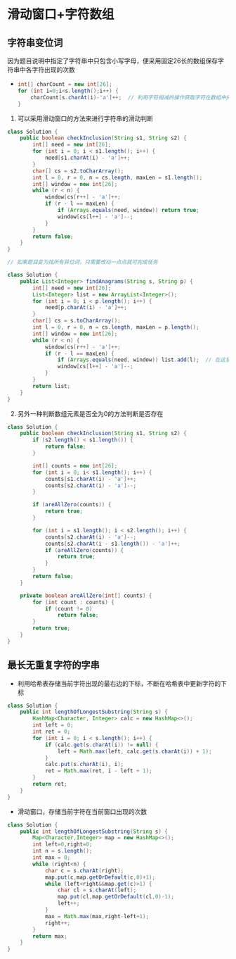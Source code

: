 # 滑动窗口+字符数组

## 字符串变位词

因为题目说明中指定了字符串中只包含小写字母，便采用固定26长的数组保存字符串中各字符出现的次数

- ```java
  int[] charCount = new int[26];
  for (int i=0;i<s.length();i++) {
      charCount[s.charAt(i)-'a']++;  // 利用字符相减的操作获取字符在数组中的索引，出现一次就+1
  }
  ```

1.  可以采用滑动窗口的方法来进行字符串的滑动判断

```java
class Solution {
    public boolean checkInclusion(String s1, String s2) {
        int[] need = new int[26];
        for (int i = 0; i < s1.length(); i++) {
            need[s1.charAt(i) - 'a']++;
        }
        char[] cs = s2.toCharArray();
        int l = 0, r = 0, n = cs.length, maxLen = s1.length();
        int[] window = new int[26];
        while (r < n) {
            window[cs[r++] - 'a']++;
            if (r - l == maxLen) {
                if (Arrays.equals(need, window)) return true;
                window[cs[l++] - 'a']--;
            }
        }
        return false;
    }
}

// 如果题目变为找所有异位词，只需要改动一点点就可完成任务

class Solution {
    public List<Integer> findAnagrams(String s, String p) {
        int[] need = new int[26];
        List<Integer> list = new ArrayList<Integer>();
        for (int i = 0; i < p.length(); i++) {
            need[p.charAt(i) - 'a']++;
        }
        char[] cs = s.toCharArray();
        int l = 0, r = 0, n = cs.length, maxLen = p.length();
        int[] window = new int[26];
        while (r < n) {
            window[cs[r++] - 'a']++;
            if (r - l == maxLen) {
                if (Arrays.equals(need, window)) list.add(l);  // 在这里添加y
                window[cs[l++] - 'a']--;
            }
        }
        return list;
    }
}
```

2. 另外一种判断数组元素是否全为0的方法判断是否存在

```java
class Solution {
    public boolean checkInclusion(String s1, String s2) {
        if (s2.length() < s1.length()) {
            return false;
        }

        int[] counts = new int[26];
        for (int i = 0; i< s1.length(); i++) {
            counts[s1.charAt(i) - 'a']++;
            counts[s2.charAt(i) - 'a']--;
        }

        if (areAllZero(counts)) {
            return true;
        }

        for (int i = s1.length(); i < s2.length(); i++) {
            counts[s2.charAt(i) - 'a']--;
            counts[s2.charAt(i - s1.length()) - 'a']++;
            if (areAllZero(counts)) {
                return true;
            }
        }
        return false;
    }

    private boolean areAllZero(int[] counts) {
        for (int count : counts) {
            if (count != 0)
                return false;
        }
        return true;
    }
}
```

## 最长无重复字符的字串



- 利用哈希表存储当前字符出现的最右边的下标，不断在哈希表中更新字符的下标

```java
class Solution {
    public int lengthOfLongestSubstring(String s) {
        HashMap<Character, Integer> calc = new HashMap<>();
        int left = 0;
        int ret = 0;
        for (int i = 0; i < s.length(); i++) {
            if (calc.get(s.charAt(i)) != null) {
                left = Math.max(left, calc.get(s.charAt(i)) + 1);
            }
            calc.put(s.charAt(i), i);
            ret = Math.max(ret, i - left + 1);
        }
        return ret;
    }
}
```

- 滑动窗口，存储当前字符在当前窗口出现的次数

```java
class Solution {
    public int lengthOfLongestSubstring(String s) {
        Map<Character,Integer> map = new HashMap<>();
        int left=0,right=0;
        int n = s.length();
        int max = 0;
        while (right<n) {
            char c = s.charAt(right);
            map.put(c,map.getOrDefault(c,0)+1);
            while (left<right&&map.get(c)>1) {
                char cl = s.charAt(left);
                map.put(cl,map.getOrDefault(cl,0)-1);
                left++;
            }
            max = Math.max(max,right-left+1);
            right++;
        }
        return max;
    }
}
```

